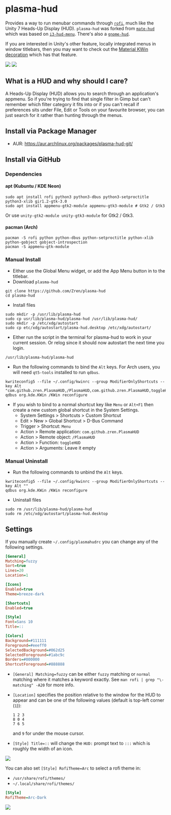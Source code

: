 # plasma-hud

Provides a way to run menubar commands through
[`rofi`](https://github.com/davatorium/rofi), much like the Unity 7
Heads-Up Display (HUD). `plasma-hud` was forked from [`mate-hud`](https://github.com/ubuntu-mate/mate-hud) which was based on
[`i3-hud-menu`](https://github.com/RafaelBocquet/i3-hud-menu). There's also a [`gnome-hud`](https://github.com/hardpixel/gnome-hud).

If you are interested in Unity's other feature, locally integrated menus in window titlebars, then you may want to check out the [Material KWin decoration](https://github.com/Zren/material-decoration) which has that feature.

![](https://i.imgur.com/M3YUONc.png)
![](https://i.imgur.com/sE0i8IE.png)

## What is a HUD and why should I care?

A Heads-Up Display (HUD) allows you to search through an application's
appmenu. So if you're trying to find that single filter in Gimp but
can't remember which filter category it fits into or if you can't
recall if preferences sits under File, Edit or Tools on your favourite
browser, you can just search for it rather than hunting through the
menus.

## Install via Package Manager

* AUR: https://aur.archlinux.org/packages/plasma-hud-git/

## Install via GitHub

### Dependencies

#### apt (Kubuntu / KDE Neon)

```
sudo apt install rofi python3 python3-dbus python3-setproctitle python3-xlib gir1.2-gtk-3.0
sudo apt install appmenu-gtk2-module appmenu-gtk3-module # Gtk2 / Gtk3
```
Or use `unity-gtk2-module unity-gtk3-module` for Gtk2 / Gtk3.

#### pacman (Arch)

```
pacman -S rofi python python-dbus python-setproctitle python-xlib python-gobject gobject-introspection
pacman -S appmenu-gtk-module
```

### Manual Install

* Either use the Global Menu widget, or add the App Menu button in to the titlebar.
* Download `plasma-hud`

```
git clone https://github.com/Zren/plasma-hud
cd plasma-hud
```

* Install files

```
sudo mkdir -p /usr/lib/plasma-hud
sudo cp usr/lib/plasma-hud/plasma-hud /usr/lib/plasma-hud/
sudo mkdir -p /etc/xdg/autostart
sudo cp etc/xdg/autostart/plasma-hud.desktop /etc/xdg/autostart/
```

* Either run the script in the terminal for plasma-hud to work in your current session. Or relog since it should now autostart the next time you login.

```
/usr/lib/plasma-hud/plasma-hud
```

* Run the following commands to bind the `Alt` keys. For Arch users, you will need `qt5-tools` installed to run `qdbus`.

```
kwriteconfig5 --file ~/.config/kwinrc --group ModifierOnlyShortcuts --key Alt "com.github.zren.PlasmaHUD,/PlasmaHUD,com.github.zren.PlasmaHUD,toggleHUD"
qdbus org.kde.KWin /KWin reconfigure
```

* If you wish to bind to a normal shortcut key like `Menu` or `Alt+F1` then create a new custom global shortcut in the System Settings.
    * System Settings > Shortcuts > Custom Shortcut
    * Edit > New > Global Shortcut > D-Bus Command
    * Trigger > Shortcut: `Menu`
    * Action > Remote application: `com.github.zren.PlasmaHUD`
    * Action > Remote object: `/PlasmaHUD`
    * Action > Function: `toggleHUD`
    * Action > Arguments: Leave it empty

### Manual Uninstall

* Run the following commands to unbind the `Alt` keys.

```
kwriteconfig5 --file ~/.config/kwinrc --group ModifierOnlyShortcuts --key Alt ""
qdbus org.kde.KWin /KWin reconfigure
```

* Uninstall files

```
sudo rm /usr/lib/plasma-hud/plasma-hud
sudo rm /etc/xdg/autostart/plasma-hud.desktop
```

## Settings

If you manually create `~/.config/plasmahudrc` you can change any of the following settings.

```ini
[General]
Matching=fuzzy
Sort=true
Lines=20
Location=1

[Icons]
Enabled=true
Theme=breeze-dark

[Shortcuts]
Enabled=true

[Style]
Font=Sans 10
Title=::

[Colors]
Background=#111111
Foreground=#eeeff0
SelectedBackground=#062d25
SelectedForeground=#1abc9c
Borders=#000000
ShortcutForeground=#888888
```

* `[General] Matching=fuzzy` can be either `fuzzy` matching or `normal` matching where it matches a keyword exactly. See `man rofi | grep "\-matching" -A20` for more info.
* `[Location]` specifies the position relative to the window for the HUD to appear and can be one of the following values (default is top-left corner (`1`)):
  ```
  1 2 3
  8 0 4
  7 6 5
  ```
  and  `9` for under the mouse cursor.

* `[Style] Title=::` will change the `HUD:` prompt text to `:::` which is roughly the width of an icon.

![](https://i.imgur.com/OrDieG2.png)

You can also set `[Style] RofiTheme=Arc` to select a rofi theme in:

* `/usr/share/rofi/themes/`
* `~/.local/share/rofi/themes/`

```ini
[Style]
RofiTheme=Arc-Dark
```

![](https://i.imgur.com/IPhlxLe.png)
